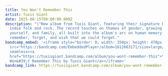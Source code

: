 ```yaml
---
title: You Won't Remember This
artist: Tuxis Giant
date: 2025-08-15T00:00:00.000Z
description: "\"New album from Tuxis Giant, featuring their signature blend of
  indie folk and rock. The record touches on themes of gender, growing into
  yourself, and family, all built into the album's arc on human memory - how we
  remember, forget, and wish that we could forget."
bandcamp_embed: '<iframe style="border: 0; width: 350px; height: 470px;"
  src="https://bandcamp.com/EmbeddedPlayer/album=1612663171/size=large/bgcol=ffffff/linkcol=0687f5/tracklist=false/transparent=true/"
  seamless><a
  href="https://tuxisgiant.bandcamp.com/album/you-wont-remember-this">You
  Won&#39;t Remember This by Tuxis Giant</a></iframe>'
bandcamp_link: https://tuxisgiant.bandcamp.com/album/you-wont-remember-this
---
```

